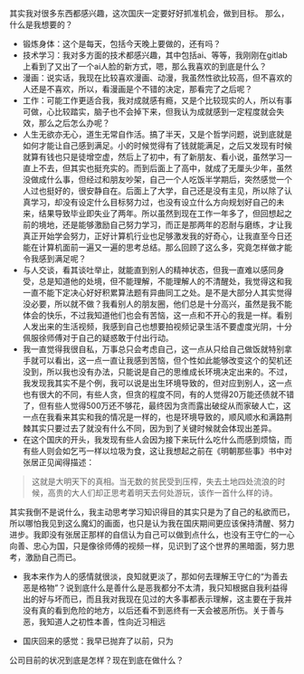 其实我对很多东西都感兴趣，这次国庆一定要好好抓准机会，做到目标。
那么，什么是我想要的？
- 锻炼身体：这个是每天，包括今天晚上要做的，还有吗？
- 技术学习：我对多方面的技术都感兴趣，其中包括ai、等等，我刚刚在gitlab上看到了又出了一个ai人脸的新方式，嗯，那么我喜欢的到底是什么？
- 漫画：说实话，我现在比较喜欢漫画、动漫，我虽然性欲比较高，但不喜欢的人还是不喜欢，所以，看漫画是个不错的决定，那看完了之后呢？
- 工作：可能工作更适合我，我对成就感有瘾，又是个比较现实的人，所以有事可做，心比较踏实，脑子也不会掉下来，但我认为成就感到一定程度就会失效，那么之后怎么办呢？
- 人生无欲亦无心，道生无常自作活。搞了半天，又是个哲学问题，说到底就是如何才能让自己感到满足。小的时候觉得有了钱就能满足，之后又发现有时候就算有钱也只是徒增空虚，然后上了初中，有了新朋友、看小说，虽然学习一直上不去，但其实也挺充实的。而到后面上了高中，就成了无厘头少年，虽然没做成什么事，但经过和朋友吵架，自己一个人吃饭半学期后，突然感觉一个人过也挺好的，很安静自在。后面上了大学，自己还是没有主见，所以除了认真学习，却没有设定什么目标努力过，也没有设立什么方向规划好自己的未来，结果导致毕业即失业了两年。所以虽然到现在工作一年多了，但回想起之前的境地，还是能够激励自己努力学习，而正是那两年的忍耐与磨练，才让我真正开始学会努力，正好计算机行业也足够激发我的好奇心，让我直至今日还能在计算机面前一遍又一遍的思考总结。那么回顾了这么多，究竟怎样做才能令我感到满足呢？
- 与人交谈，看其谈吐举止，就能直到别人的精神状态，但我一直难以感同身受，总是知道他的处境，但不能理解，不能理解人的不清醒处，我觉得这和我一直不能下定决心好好积累算法题有异曲同工之处。是不是大部分人其实觉得没必要，所以就不做？我看别人的朋友圈，他们总是十分高兴，虽然是我不能体会的快乐，不过我知道他们也会有苦恼，这一点和不开心的我是一样。看别人发出来的生活视频，我感到自己也想要拍视频记录生活不要虚度光阴，十分佩服徐师傅对于自己的疑惑敢于付出行动。
- 我一直觉得我很自私，万事总只会考虑自己，这一点从只给自己做饭就特别拿手就可以看出，这一点一直让我感到苦恼，但个性如此能够改变这个的契机还没到，所以我也没有办法，只能说是自己的思维成长环境决定出来的。不过，我发现我其实不是个例，我可以说是出生环境导致的，但对应到别人，这一点也有很大的不同，有些人贪，但贪的程度不同，有的人觉得20万能还债就不错了，但有些人觉得500万还不够花，最终因为贪而露出破绽从而家破人亡，这一点在我看来其实和我的情况是一样的，也是环境导致的，顺风顺水和满路荆棘其实只要过去了就没有什么不同，因为到了关键时候就会体现出差异。
- 在这个国庆的开头，我发现有些人会因为接下来玩什么吃什么而感到烦恼，而有些人则会如乞丐一样以垃圾为食，这让我想起之前在《明朝那些事》书中对张居正见闻得描述：
> 这就是大明天下的真相。当无数的贫民受到压榨，失去土地四处流浪的时候，高贵的大人们却正思考着明天去何处游玩，该作一首什么样的诗。

其实我倒不是说什么，我主动思考学习知识得目的其实只是为了自己的私欲而已，所以哪怕我见到这么魔幻的画面，也只是认为我在国庆期间更应该保持清醒、努力进步。我即没有张居正那样的自信认为自己可以做到点什么，也没有王守仁的一心向善、忠心为国，只是像徐师傅的视频一样，见识到了这个世界的黑暗面，努力思考，激励自己而已。

- 我本来作为人的感情就很淡，良知就更淡了，那如何去理解王守仁的“为善去恶是格物”？说到底什么是善什么是恶我都分不太清，我只知根据自我利益得出的好与坏而已，而且我对我现在见过的大多事都表示理解，这主要在于我并没有真的看到危险的地方，以后还看不到恶终有一天会被恶所伤。关于善与恶，我知道人之初性本善，性向近习相远

- 国庆回来的感觉：我早已抛弃了以前，只为


公司目前的状况到底是怎样？现在到底在做什么？